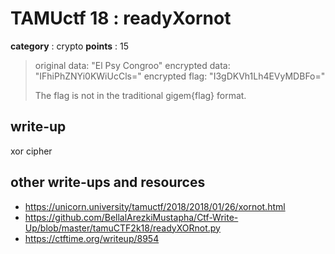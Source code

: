 # TAMUctf 18 : readyXornot

**category** : crypto
**points** : 15

> original data: "El Psy Congroo" encrypted data: "IFhiPhZNYi0KWiUcCls=" encrypted flag: "I3gDKVh1Lh4EVyMDBFo="
>
> The flag is not in the traditional gigem{flag} format.

## write-up

xor cipher

## other write-ups and resources

* https://unicorn.university/tamuctf/2018/2018/01/26/xornot.html
* https://github.com/BellalArezkiMustapha/Ctf-Write-Up/blob/master/tamuCTF2k18/readyXORnot.py
* https://ctftime.org/writeup/8954
